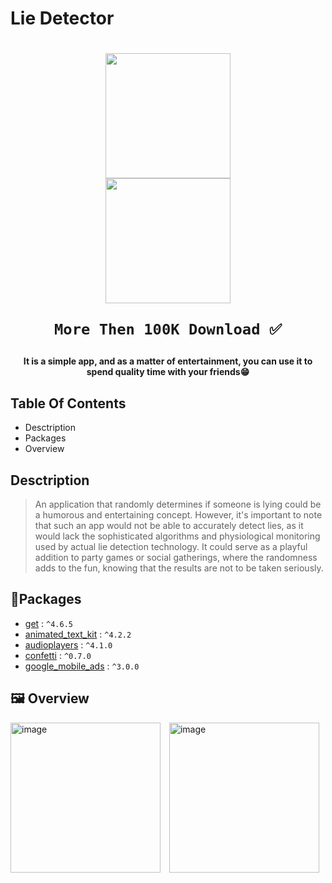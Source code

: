 #  Lie Detector

<h1 align="center">
<img src="https://github.com/ahmetbasmaci/finger_print/assets/96287253/c24c7d90-5de9-4ca5-a9ae-ffa163f3752b" width="200"> 
</br>

  <a href="https://play.google.com/store/apps/details?id=com.ahmet.zad_almumin">
        <img 
        src="https://play.google.com/intl/en_us/badges/images/generic/en_badge_web_generic.png" width="200">
     
  </a>

`More Then 100K Download ✅`

</h1>

      
<h4 align="center">It is a simple app, and as a matter of entertainment, you can use it to spend quality time with your friends😁</h4>

## Table Of Contents
* Desctription
* Packages
* Overview

##  Desctription
>An application that randomly determines if someone is lying could be a humorous and entertaining concept. However, it's important to note that such an app would not be able to accurately detect lies, as it would lack the sophisticated algorithms and physiological monitoring used by actual lie detection technology. It could serve as a playful addition to party games or social gatherings, where the randomness adds to the fun, knowing that the results are not to be taken seriously.

## 📗Packages
- [get] : `^4.6.5`
- [animated_text_kit] : `^4.2.2`
- [audioplayers] : `^4.1.0`
- [confetti] : `^0.7.0`
- [google_mobile_ads] : `^3.0.0`


## 🖼️ Overview

<div style="background-color: #FFF00; overflow: auto; white-space: nowrap;">
  <img src="https://github.com/ahmetbasmaci/finger_print/assets/96287253/66ac139a-2ccd-4190-8188-46d92bf9a345" alt="image" width="240" style="margin-right: 10px;">
  <img src="https://github.com/ahmetbasmaci/finger_print/assets/96287253/e3b23ac6-8966-4982-8658-7b6dcd6ee9a8" alt="image" width="240" style="margin-right: 10px;">
  <img src="https://github.com/ahmetbasmaci/finger_print/assets/96287253/88fdeb02-0704-4587-819a-a819d2684bfb" alt="image" width="240" style="margin-right: 10px;">
  <img src="https://github.com/ahmetbasmaci/finger_print/assets/96287253/3b9b07d3-d429-4e4b-8eb7-861646c95d33" alt="image" width="240" style="margin-right: 10px;">
  <img src="https://github.com/ahmetbasmaci/finger_print/assets/96287253/cd4834f2-c34b-4ac1-bbcf-2a8c2f15bf1e" alt="image" width="240" style="margin-right: 10px;">
  <img src="https://github.com/ahmetbasmaci/finger_print/assets/96287253/9c5934ab-4d1e-4511-8c62-6cbfd4f2f4ae" alt="image" width="240" style="margin-right: 10px;">
  <!-- Add more <img> elements with the same style as above -->
</div>



<!-- Links  -->

[animated_text_kit]:https://pub.dev/packages/animated_text_kit
[audioplayers]:https://pub.dev/packages/audioplayers
[confetti]:https://pub.dev/packages/confetti
[get]:https://pub.dev/packages/get
[google_mobile_ads]:https://pub.dev/packages/google_mobile_ads



